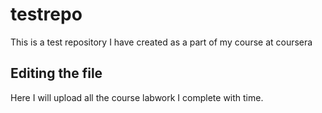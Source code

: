 # testrepo
This is a test repository I have created as a part of my course at coursera

## Editing the file

Here I will upload all the course labwork I complete with time.
